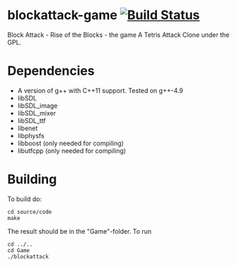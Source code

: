 # blockattack-game [![Build Status](https://travis-ci.org/blockattack/blockattack-game.svg?branch=master)](https://travis-ci.org/blockattack/blockattack-game)
Block Attack - Rise of the Blocks - the game
A Tetris Attack Clone under the GPL. 

# Dependencies
  * A version of g++ with C++11 support. Tested on g++-4.9
  * libSDL
  * libSDL_image
  * libSDL_mixer
  * libSDL_ttf
  * libenet
  * libphysfs
  * libboost (only needed for compiling)
  * libutfcpp (only needed for compiling)

# Building
To build do:
```
cd source/code
make
```
The result should be in the "Game"-folder. To run
```
cd ../..
cd Game
./blockattack
```



